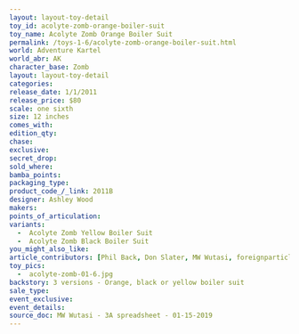 ```yaml
---
layout: layout-toy-detail 
toy_id: acolyte-zomb-orange-boiler-suit
toy_name: Acolyte Zomb Orange Boiler Suit
permalink: /toys-1-6/acolyte-zomb-orange-boiler-suit.html
world: Adventure Kartel
world_abr: AK
character_base: Zomb
layout: layout-toy-detail
categories: 
release_date: 1/1/2011
release_price: $80 
scale: one sixth
size: 12 inches
comes_with: 
edition_qty: 
chase: 
exclusive: 
secret_drop: 
sold_where: 
bamba_points: 
packaging_type: 
product_code_/_link: 2011B
designer: Ashley Wood
makers: 
points_of_articulation: 
variants:  
  -  Acolyte Zomb Yellow Boiler Suit
  -  Acolyte Zomb Black Boiler Suit
you_might_also_like: 
article_contributors: [Phil Back, Don Slater, MW Wutasi, foreignparticle]
toy_pics: 
  -  acolyte-zomb-01-6.jpg
backstory: 3 versions - Orange, black or yellow boiler suit
sale_type: 
event_exclusive: 
event_details: 
source_doc: MW Wutasi - 3A spreadsheet - 01-15-2019
---
```


